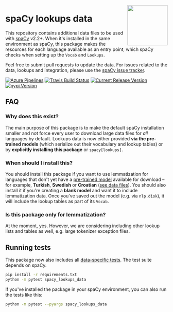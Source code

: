 <a href="https://explosion.ai"><img src="https://explosion.ai/assets/img/logo.svg" width="125" height="125" align="right" /></a>

# spaCy lookups data

This repository contains additional data files to be used with [spaCy](https://spacy.io) v2.2+. When it's installed in the same environment as spaCy, this package makes the resources for each language available as an entry point,
which spaCy checks when setting up the `Vocab` and `Lookups`.

Feel free to submit pull requests to update the data. For issues related to the
data, lookups and integration, please use the [spaCy issue tracker](https://github.com/explosion/spaCy/issues).

[![Azure Pipelines](https://img.shields.io/azure-devops/build/explosion-ai/public/13/master.svg?logo=azure-devops&style=flat-square)](https://dev.azure.com/explosion-ai/public/_build?definitionId=12)
[![Travis Build Status](https://img.shields.io/travis/explosion/spacy-lookups-data/master.svg?style=flat-square&logo=travis)](https://travis-ci.org/explosion/spaCy)
[![Current Release Version](https://img.shields.io/github/release/explosion/spacy-lookups-data.svg?style=flat-square)](https://github.com/explosion/spacy-lookups-data/releases)
[![pypi Version](https://img.shields.io/pypi/v/spacy-lookups-data.svg?style=flat-square)](https://pypi.org/project/spacy-lookups-data/)

## FAQ

### Why does this exist?

The main purpose of this package is to make the default spaCy installation smaller and not force every user to download large data files for _all_ languages by default. Lookups data is now either provided **via the pre-trained models** (which serialize out their vocabulary and lookup tables) or by **explicitly installing this package** or `spacy[lookups]`.

### When should I install this?

You should install this package if you want to use lemmatization for languages that don't yet have a [pre-trained model](https://spacy.io/models) available for download – for example, **Turkish**, **Swedish** or **Croatian** ([see data files](spacy_lookups_data/data)). You should also install it if you're creating a **blank model** and want it to include lemmatization data. Once you've saved out the model (e.g. via `nlp.disk`), it will include the lookup tables as part of its `Vocab`.

### Is this package only for lemmatization?

At the moment, yes. However, we are considering including other lookup lists and tables as well, e.g. large tokenizer exception files.

## Running tests

This package now also includes all [data-specific tests](spacy_lookups_data/tests). The test suite depends on spaCy.

```bash
pip install -r requirements.txt
python -m pytest spacy_lookups_data
```

If you've installed the package in your spaCy environment, you can also run the tests like this:

```bash
python -m pytest --pyargs spacy_lookups_data
```
